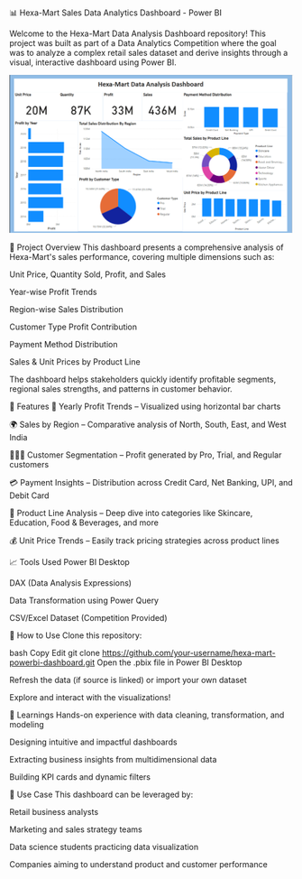 📊 Hexa-Mart Sales Data Analytics Dashboard - Power BI

Welcome to the Hexa-Mart Data Analysis Dashboard repository!
This project was built as part of a Data Analytics Competition where the goal was to analyze a complex retail sales dataset and derive insights through a visual, interactive dashboard using Power BI.

<p align="center"> <img src="powerbi-dashboard-ss.png" alt="Power BI Dashboard Screenshot" width="800"/> </p>
🚀 Project Overview
This dashboard presents a comprehensive analysis of Hexa-Mart's sales performance, covering multiple dimensions such as:

Unit Price, Quantity Sold, Profit, and Sales

Year-wise Profit Trends

Region-wise Sales Distribution

Customer Type Profit Contribution

Payment Method Distribution

Sales & Unit Prices by Product Line

The dashboard helps stakeholders quickly identify profitable segments, regional sales strengths, and patterns in customer behavior.

📂 Features
📅 Yearly Profit Trends – Visualized using horizontal bar charts

🌍 Sales by Region – Comparative analysis of North, South, East, and West India

🧑‍🤝‍🧑 Customer Segmentation – Profit generated by Pro, Trial, and Regular customers

💳 Payment Insights – Distribution across Credit Card, Net Banking, UPI, and Debit Card

🛒 Product Line Analysis – Deep dive into categories like Skincare, Education, Food & Beverages, and more

💰 Unit Price Trends – Easily track pricing strategies across product lines

📈 Tools Used
Power BI Desktop

DAX (Data Analysis Expressions)

Data Transformation using Power Query

CSV/Excel Dataset (Competition Provided)

🏁 How to Use
Clone this repository:

bash
Copy
Edit
git clone https://github.com/your-username/hexa-mart-powerbi-dashboard.git
Open the .pbix file in Power BI Desktop

Refresh the data (if source is linked) or import your own dataset

Explore and interact with the visualizations!

📝 Learnings
Hands-on experience with data cleaning, transformation, and modeling

Designing intuitive and impactful dashboards

Extracting business insights from multidimensional data

Building KPI cards and dynamic filters

📌 Use Case
This dashboard can be leveraged by:

Retail business analysts

Marketing and sales strategy teams

Data science students practicing data visualization

Companies aiming to understand product and customer performance
